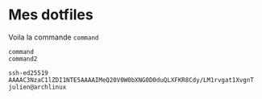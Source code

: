 # Mes dotfiles

Voila la commande ``command``
```
command
command2

ssh-ed25519 AAAAC3NzaC1lZDI1NTE5AAAAIMeQ20V0W0bXNG0D0duQLXFKR8Cdy/LM1rvgat1XvgnT julien@archlinux
```
